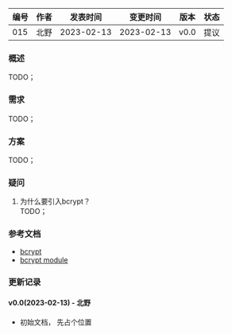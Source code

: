 | 编号 | 作者 | 发表时间 | 变更时间 | 版本 | 状态 |
| ----- | ----- | ----- | ----- | ----- | ----- |
| 015| 北野 | 2023-02-13 | 2023-02-13 | v0.0 | 提议 |

### 概述  
TODO；

### 需求   
TODO；

### 方案  
TODO；  

### 疑问

1. 为什么要引入bcrypt？   
TODO；

### 参考文档
* [bcrypt](https://github.com/golang/crypto/blob/master/bcrypt/bcrypt.go)
* [bcrypt module](https://pkg.go.dev/golang.org/x/crypto@v0.6.0/bcrypt)

### 更新记录
#### v0.0(2023-02-13) - 北野
* 初始文档， 先占个位置
